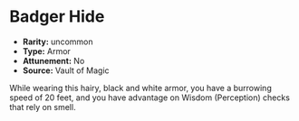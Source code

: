 
# Badger Hide

* **Rarity:** uncommon
* **Type:** Armor
* **Attunement:** No
* **Source:** Vault of Magic


While wearing this hairy, black and white armor, you have a burrowing speed of 20 feet, and you have advantage on Wisdom (Perception) checks that rely on smell.
